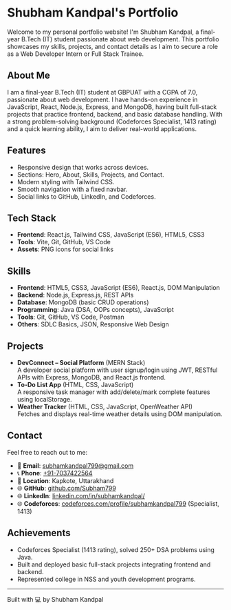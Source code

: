 # Shubham Kandpal's Portfolio

Welcome to my personal portfolio website! I'm Shubham Kandpal, a final-year B.Tech (IT) student passionate about web development. This portfolio showcases my skills, projects, and contact details as I aim to secure a role as a Web Developer Intern or Full Stack Trainee.

## About Me
I am a final-year B.Tech (IT) student at GBPUAT with a CGPA of 7.0, passionate about web development. I have hands-on experience in JavaScript, React, Node.js, Express, and MongoDB, having built full-stack projects that practice frontend, backend, and basic database handling. With a strong problem-solving background (Codeforces Specialist, 1413 rating) and a quick learning ability, I aim to deliver real-world applications.

## Features
- Responsive design that works across devices.
- Sections: Hero, About, Skills, Projects, and Contact.
- Modern styling with Tailwind CSS.
- Smooth navigation with a fixed navbar.
- Social links to GitHub, LinkedIn, and Codeforces.

## Tech Stack
- **Frontend**: React.js, Tailwind CSS, JavaScript (ES6), HTML5, CSS3  
- **Tools**: Vite, Git, GitHub, VS Code  
- **Assets**: PNG icons for social links  

## Skills
- **Frontend**: HTML5, CSS3, JavaScript (ES6), React.js, DOM Manipulation  
- **Backend**: Node.js, Express.js, REST APIs  
- **Database**: MongoDB (basic CRUD operations)  
- **Programming**: Java (DSA, OOPs concepts), JavaScript  
- **Tools**: Git, GitHub, VS Code, Postman  
- **Others**: SDLC Basics, JSON, Responsive Web Design  

## Projects
- **DevConnect – Social Platform** (MERN Stack)  
  A developer social platform with user signup/login using JWT, RESTful APIs with Express, MongoDB, and React.js frontend.  
- **To-Do List App** (HTML, CSS, JavaScript)  
  A responsive task manager with add/delete/mark complete features using localStorage.  
- **Weather Tracker** (HTML, CSS, JavaScript, OpenWeather API)  
  Fetches and displays real-time weather details using DOM manipulation.  

## Contact
Feel free to reach out to me:  
- 📧 **Email**: [subhamkandpal799@gmail.com](mailto:subhamkandpal799@gmail.com)  
- 📞 **Phone**: [+91-7037422564](tel:+917037422564)  
- 📍 **Location**: Kapkote, Uttarakhand  
- 🌐 **GitHub**: [github.com/Subham799](https://github.com/Subham799)  
- 🌐 **LinkedIn**: [linkedin.com/in/subhamkandpal/](https://www.linkedin.com/in/subhamkandpal/)  
- 🌐 **Codeforces**: [codeforces.com/profile/subhamkandpal799](https://codeforces.com/profile/subhamkandpal799) (Specialist, 1413)  

## Achievements
- Codeforces Specialist (1413 rating), solved 250+ DSA problems using Java.  
- Built and deployed basic full-stack projects integrating frontend and backend.  
- Represented college in NSS and youth development programs.  

---
Built with 💻 by Shubham Kandpal
